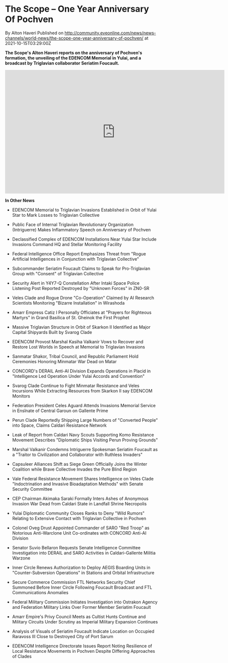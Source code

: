 # The Scope – One Year Anniversary Of Pochven
By Alton Haveri
Published on http://community.eveonline.com/news/news-channels/world-news/the-scope-one-year-anniversary-of-pochven/ at 2021-10-15T03:29:00Z

 **The Scope's Alton Haveri reports on the anniversary of Pochven's formation, the unveiling of the EDENCOM Memorial in Yulai, and a broadcast by Triglavian collaborator Seriatim Foucault.**

<iframe allow="accelerometer; autoplay; clipboard-write; encrypted-media; gyroscope; picture-in-picture" allowfullscreen="" frameborder="0" height="405" scrolling="no" src="https://www.youtube.com/embed/wE9oowNXjuo" width="720"></iframe>

**In Other News**

- EDENCOM Memorial to Triglavian Invasions Established in Orbit of Yulai Star to Mark Losses to Triglavian Collective

- Public Face of Internal Triglavian Revolutionary Organization (Intriguerre) Makes Inflammatory Speech on Anniversary of Pochven

- Declassified Complex of EDENCOM Installations Near Yulai Star Include Invasions Command HQ and Stellar Monitoring Facility

- Federal Intelligence Office Report Emphasizes Threat from "Rogue Artificial Intelligences in Conjunction with Triglavian Collective"

- Subcommander Seriatim Foucault Claims to Speak for Pro-Triglavian Group with "Consent" of Triglavian Collective

- Security Alert in Y4Y7-Q Constellation After Intaki Space Police Listening Post Reported Destroyed by "Unknown Forces" in ZN0-SR

- Veles Clade and Rogue Drone "Co-Operation" Claimed by AI Research Scientists Monitoring "Bizarre Installation" in Wirashoda

- Amarr Empress Catiz I Personally Officiates at "Prayers for Righteous Martyrs" in Grand Basilica of St. Gheinok the First Prophet

- Massive Triglavian Structure in Orbit of Skarkon II Identified as Major Capital Shipyards Built by Svarog Clade

- EDENCOM Provost Marshal Kasiha Valkanir Vows to Recover and Restore Lost Worlds in Speech at Memorial to Triglavian Invasions

- Sanmatar Shakor, Tribal Council, and Republic Parliament Hold Ceremonies Honoring Minmatar War Dead on Matar

- CONCORD's DERAIL Anti-AI Division Expands Operations in Placid in "Intelligence Led Operation Under Yulai Accords and Convention"

- Svarog Clade Continue to Fight Minmatar Resistance and Veles Incursions While Extracting Resources from Skarkon II say EDENCOM Monitors

- Federation President Celes Aguard Attends Invasions Memorial Service in Ensînate of Central Garoun on Gallente Prime

- Perun Clade Reportedly Shipping Large Numbers of "Converted People" into Space, Claims Caldari Resistance Network

- Leak of Report from Caldari Navy Scouts Supporting Komo Resistance Movement Describes "Diplomatic Ships Visiting Perun Proving Grounds"

- Marshal Valkanir Condemns Intriguerre Spokesman Seriatim Foucault as a "Traitor to Civilization and Collaborator with Ruthless Invaders"

- Capsuleer Alliances Shift as Siege Green Officially Joins the Winter Coalition while Brave Collective Invades the Pure Blind Region

- Vale Federal Resistance Movement Shares Intelligence on Veles Clade "Indoctrination and Invasive Bioadaptation Methods" with Senate Security Committee

- CEP Chairman Akimaka Saraki Formally Inters Ashes of Anonymous Invasion War Dead from Caldari State in Landfall Shrine Necropolis

- Yulai Diplomatic Community Closes Ranks to Deny "Wild Rumors" Relating to Extensive Contact with Triglavian Collective in Pochven

- Colonel Oveg Drust Appointed Commander of SARO "Red Troop" as Notorious Anti-Warclone Unit Co-ordinates with CONCORD Anti-AI Division

- Senator Suvio Bellaron Requests Senate Intelligence Committee Investigation into DERAIL and SARO Activities in Caldari-Gallente Militia Warzone

- Inner Circle Renews Authorization to Deploy AEGIS Boarding Units in "Counter-Subversion Operations" in Stations and Orbital Infrastructure

- Secure Commerce Commission FTL Networks Security Chief Summoned Before Inner Circle Following Foucault Broadcast and FTL Communications Anomalies

- Federal Military Commission Initiates Investigation into Ostrakon Agency and Federation Military Links Over Former Member Seriatim Foucault

- Amarr Empire's Privy Council Meets as Cultist Hunts Continue and Military Circuits Under Scrutiny as Imperial Military Expansion Continues

- Analysis of Visuals of Seriatim Foucault Indicate Location on Occupied Raravoss III Close to Destroyed City of Port Sarum

- EDENCOM Intelligence Directorate Issues Report Noting Resilience of Local Resistance Movements in Pochven Despite Differing Approaches of Clades

&nbsp;

